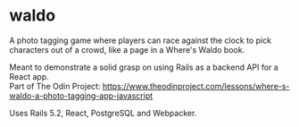 # waldo

A photo tagging game where players can race against the clock to pick characters out of a crowd, like a page in a Where's Waldo book.  

Meant to demonstrate a solid grasp on using Rails as a backend API for a React app.  
Part of The Odin Project: https://www.theodinproject.com/lessons/where-s-waldo-a-photo-tagging-app-javascript  

Uses Rails 5.2, React, PostgreSQL and Webpacker.  